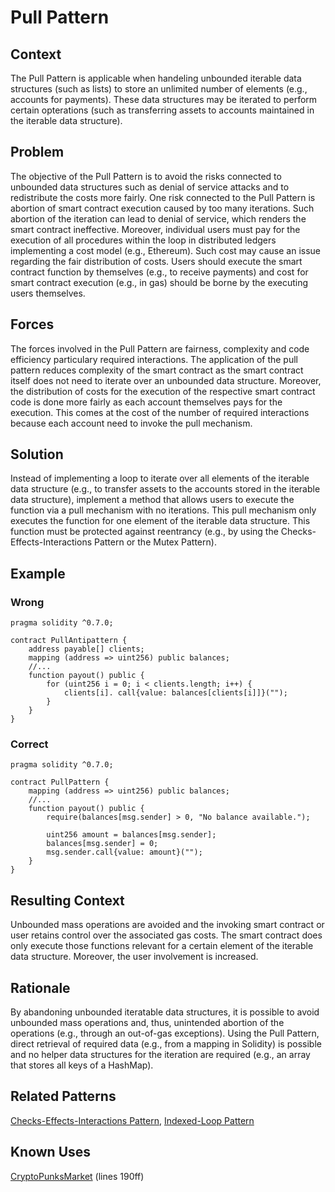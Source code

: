 # Pull Pattern
## Context
The Pull Pattern is applicable when handeling unbounded iterable data structures (such as lists) to store an unlimited number of elements (e.g., accounts for payments). These data structures may be iterated to perform certain opterations (such as transferring assets to accounts maintained in the iterable data structure).

## Problem
The objective of the Pull Pattern is to avoid the risks connected to unbounded data structures such as denial of service attacks and to redistribute the costs more fairly. One risk connected to the Pull Pattern is abortion of smart contract execution caused by too many iterations. Such abortion of the iteration can lead to denial of service, which renders the smart contract ineffective. Moreover, individual users must pay for the execution of all procedures within the loop in distributed ledgers implementing a cost model (e.g., Ethereum). Such cost may cause an issue regarding the fair distribution of costs. Users should execute the smart contract function by themselves (e.g., to receive payments) and cost for smart contract execution (e.g., in gas) should be borne by the executing users themselves.

## Forces
The forces involved in the Pull Pattern are fairness, complexity and code efficiency particulary required interactions. The application of the pull pattern reduces complexity of the smart contract as the smart contract itself does not need to iterate over an unbounded data structure. Moreover, the distribution of costs for the execution of the respective smart contract code is done more fairly as each account themselves pays for the execution. This comes at the cost of the number of required interactions because each account need to invoke the pull mechanism. 

## Solution
Instead of implementing a loop to iterate over all elements of the iterable data structure (e.g., to transfer assets to the accounts stored in the iterable data structure), implement a method that allows users to execute the function via a pull mechanism with no iterations. This pull mechanism only executes the function for one element of the iterable data structure. This function must be protected against reentrancy (e.g., by using the Checks-Effects-Interactions Pattern or the Mutex Pattern).

## Example
### Wrong
```Solidity
pragma solidity ^0.7.0;

contract PullAntipattern {
    address payable[] clients;
    mapping (address => uint256) public balances;
    //...
    function payout() public {
        for (uint256 i = 0; i < clients.length; i++) {
            clients[i]. call{value: balances[clients[i]]}("");
        }
    }
}
```
### Correct
```Solidity
pragma solidity ^0.7.0;

contract PullPattern {
    mapping (address => uint256) public balances;
    //...
    function payout() public {
        require(balances[msg.sender] > 0, "No balance available.");

        uint256 amount = balances[msg.sender];
        balances[msg.sender] = 0;
        msg.sender.call{value: amount}("");
    }
}
```
## Resulting Context
Unbounded mass operations are avoided and the invoking smart contract or user retains control over the associated gas costs. The smart contract does only execute those functions relevant for a certain element of the iterable data structure. Moreover, the user involvement is increased.

## Rationale
By abandoning unbounded iteratable data structures, it is possible to avoid unbounded mass operations and, thus, unintended abortion of the operations (e.g., through an out-of-gas exceptions). Using the Pull Pattern, direct retrieval of required data (e.g., from a mapping in Solidity) is possible and no helper data structures for the iteration are required (e.g., an array that stores all keys of a HashMap).

## Related Patterns
[Checks-Effects-Interactions Pattern](/Idioms/Checks-Effects-Interactions%20Pattern/README.md#context), [Indexed-Loop Pattern](/Design%20Patterns/Indexed-Loop%20Pattern/README.md#context)

## Known Uses
[CryptoPunksMarket](https://etherscan.io/address/0xb47e3cd837dDF8e4c57F05d70Ab865de6e193BBB#code) (lines 190ff)
